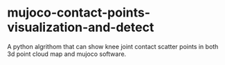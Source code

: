 # mujoco-contact-points-visualization-and-detect
A python algrithom that can show knee joint contact scatter points in both 3d point cloud map and mujoco software.
